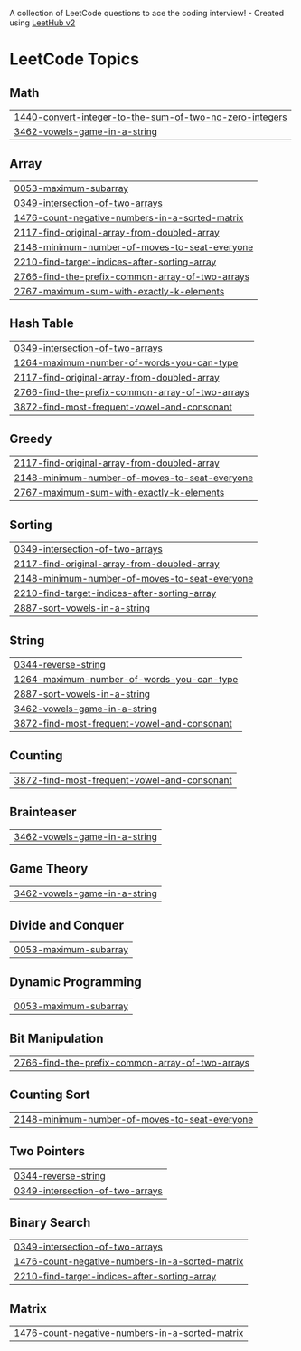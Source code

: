 A collection of LeetCode questions to ace the coding interview! - Created using [LeetHub v2](https://github.com/arunbhardwaj/LeetHub-2.0)
<!---LeetCode Topics Start-->
# LeetCode Topics
## Math
|  |
| ------- |
| [1440-convert-integer-to-the-sum-of-two-no-zero-integers](https://github.com/23MH1A05M8/Leetcode_problems/tree/master/1440-convert-integer-to-the-sum-of-two-no-zero-integers) |
| [3462-vowels-game-in-a-string](https://github.com/23MH1A05M8/Leetcode_problems/tree/master/3462-vowels-game-in-a-string) |
## Array
|  |
| ------- |
| [0053-maximum-subarray](https://github.com/23MH1A05M8/Leetcode_problems/tree/master/0053-maximum-subarray) |
| [0349-intersection-of-two-arrays](https://github.com/23MH1A05M8/Leetcode_problems/tree/master/0349-intersection-of-two-arrays) |
| [1476-count-negative-numbers-in-a-sorted-matrix](https://github.com/23MH1A05M8/Leetcode_problems/tree/master/1476-count-negative-numbers-in-a-sorted-matrix) |
| [2117-find-original-array-from-doubled-array](https://github.com/23MH1A05M8/Leetcode_problems/tree/master/2117-find-original-array-from-doubled-array) |
| [2148-minimum-number-of-moves-to-seat-everyone](https://github.com/23MH1A05M8/Leetcode_problems/tree/master/2148-minimum-number-of-moves-to-seat-everyone) |
| [2210-find-target-indices-after-sorting-array](https://github.com/23MH1A05M8/Leetcode_problems/tree/master/2210-find-target-indices-after-sorting-array) |
| [2766-find-the-prefix-common-array-of-two-arrays](https://github.com/23MH1A05M8/Leetcode_problems/tree/master/2766-find-the-prefix-common-array-of-two-arrays) |
| [2767-maximum-sum-with-exactly-k-elements](https://github.com/23MH1A05M8/Leetcode_problems/tree/master/2767-maximum-sum-with-exactly-k-elements) |
## Hash Table
|  |
| ------- |
| [0349-intersection-of-two-arrays](https://github.com/23MH1A05M8/Leetcode_problems/tree/master/0349-intersection-of-two-arrays) |
| [1264-maximum-number-of-words-you-can-type](https://github.com/23MH1A05M8/Leetcode_problems/tree/master/1264-maximum-number-of-words-you-can-type) |
| [2117-find-original-array-from-doubled-array](https://github.com/23MH1A05M8/Leetcode_problems/tree/master/2117-find-original-array-from-doubled-array) |
| [2766-find-the-prefix-common-array-of-two-arrays](https://github.com/23MH1A05M8/Leetcode_problems/tree/master/2766-find-the-prefix-common-array-of-two-arrays) |
| [3872-find-most-frequent-vowel-and-consonant](https://github.com/23MH1A05M8/Leetcode_problems/tree/master/3872-find-most-frequent-vowel-and-consonant) |
## Greedy
|  |
| ------- |
| [2117-find-original-array-from-doubled-array](https://github.com/23MH1A05M8/Leetcode_problems/tree/master/2117-find-original-array-from-doubled-array) |
| [2148-minimum-number-of-moves-to-seat-everyone](https://github.com/23MH1A05M8/Leetcode_problems/tree/master/2148-minimum-number-of-moves-to-seat-everyone) |
| [2767-maximum-sum-with-exactly-k-elements](https://github.com/23MH1A05M8/Leetcode_problems/tree/master/2767-maximum-sum-with-exactly-k-elements) |
## Sorting
|  |
| ------- |
| [0349-intersection-of-two-arrays](https://github.com/23MH1A05M8/Leetcode_problems/tree/master/0349-intersection-of-two-arrays) |
| [2117-find-original-array-from-doubled-array](https://github.com/23MH1A05M8/Leetcode_problems/tree/master/2117-find-original-array-from-doubled-array) |
| [2148-minimum-number-of-moves-to-seat-everyone](https://github.com/23MH1A05M8/Leetcode_problems/tree/master/2148-minimum-number-of-moves-to-seat-everyone) |
| [2210-find-target-indices-after-sorting-array](https://github.com/23MH1A05M8/Leetcode_problems/tree/master/2210-find-target-indices-after-sorting-array) |
| [2887-sort-vowels-in-a-string](https://github.com/23MH1A05M8/Leetcode_problems/tree/master/2887-sort-vowels-in-a-string) |
## String
|  |
| ------- |
| [0344-reverse-string](https://github.com/23MH1A05M8/Leetcode_problems/tree/master/0344-reverse-string) |
| [1264-maximum-number-of-words-you-can-type](https://github.com/23MH1A05M8/Leetcode_problems/tree/master/1264-maximum-number-of-words-you-can-type) |
| [2887-sort-vowels-in-a-string](https://github.com/23MH1A05M8/Leetcode_problems/tree/master/2887-sort-vowels-in-a-string) |
| [3462-vowels-game-in-a-string](https://github.com/23MH1A05M8/Leetcode_problems/tree/master/3462-vowels-game-in-a-string) |
| [3872-find-most-frequent-vowel-and-consonant](https://github.com/23MH1A05M8/Leetcode_problems/tree/master/3872-find-most-frequent-vowel-and-consonant) |
## Counting
|  |
| ------- |
| [3872-find-most-frequent-vowel-and-consonant](https://github.com/23MH1A05M8/Leetcode_problems/tree/master/3872-find-most-frequent-vowel-and-consonant) |
## Brainteaser
|  |
| ------- |
| [3462-vowels-game-in-a-string](https://github.com/23MH1A05M8/Leetcode_problems/tree/master/3462-vowels-game-in-a-string) |
## Game Theory
|  |
| ------- |
| [3462-vowels-game-in-a-string](https://github.com/23MH1A05M8/Leetcode_problems/tree/master/3462-vowels-game-in-a-string) |
## Divide and Conquer
|  |
| ------- |
| [0053-maximum-subarray](https://github.com/23MH1A05M8/Leetcode_problems/tree/master/0053-maximum-subarray) |
## Dynamic Programming
|  |
| ------- |
| [0053-maximum-subarray](https://github.com/23MH1A05M8/Leetcode_problems/tree/master/0053-maximum-subarray) |
## Bit Manipulation
|  |
| ------- |
| [2766-find-the-prefix-common-array-of-two-arrays](https://github.com/23MH1A05M8/Leetcode_problems/tree/master/2766-find-the-prefix-common-array-of-two-arrays) |
## Counting Sort
|  |
| ------- |
| [2148-minimum-number-of-moves-to-seat-everyone](https://github.com/23MH1A05M8/Leetcode_problems/tree/master/2148-minimum-number-of-moves-to-seat-everyone) |
## Two Pointers
|  |
| ------- |
| [0344-reverse-string](https://github.com/23MH1A05M8/Leetcode_problems/tree/master/0344-reverse-string) |
| [0349-intersection-of-two-arrays](https://github.com/23MH1A05M8/Leetcode_problems/tree/master/0349-intersection-of-two-arrays) |
## Binary Search
|  |
| ------- |
| [0349-intersection-of-two-arrays](https://github.com/23MH1A05M8/Leetcode_problems/tree/master/0349-intersection-of-two-arrays) |
| [1476-count-negative-numbers-in-a-sorted-matrix](https://github.com/23MH1A05M8/Leetcode_problems/tree/master/1476-count-negative-numbers-in-a-sorted-matrix) |
| [2210-find-target-indices-after-sorting-array](https://github.com/23MH1A05M8/Leetcode_problems/tree/master/2210-find-target-indices-after-sorting-array) |
## Matrix
|  |
| ------- |
| [1476-count-negative-numbers-in-a-sorted-matrix](https://github.com/23MH1A05M8/Leetcode_problems/tree/master/1476-count-negative-numbers-in-a-sorted-matrix) |
<!---LeetCode Topics End-->